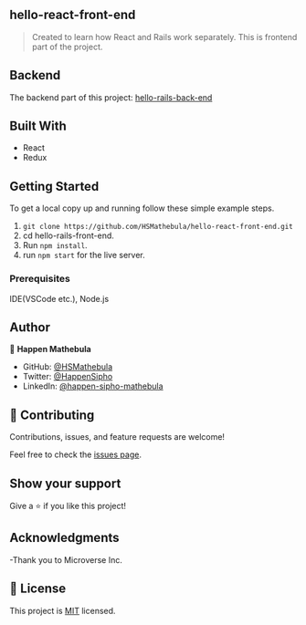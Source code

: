 ## hello-react-front-end

> Created to learn how React and Rails work separately.  This is frontend part of the project.

## Backend
The backend part of this project: [hello-rails-back-end](https://github.com/HSMathebula/hello-rails-back-end)

## Built With

- React
- Redux

## Getting Started

To get a local copy up and running follow these simple example steps.

1. `git clone https://github.com/HSMathebula/hello-react-front-end.git` <br>
2. cd hello-rails-front-end. <br>
3. Run `npm install`.
4. run `npm start` for the live server. <br>

### Prerequisites

IDE(VSCode etc.), Node.js

## Author

👤 **Happen Mathebula**
- GitHub: [@HSMathebula](https://github.com/HSMathebula )
- Twitter: [@HappenSipho](https://twitter.com/HappenSipho)
- LinkedIn: [@happen-sipho-mathebula](www.linkedin.com/in/happen-sipho-mathebula)


## 🤝 Contributing

Contributions, issues, and feature requests are welcome!

Feel free to check the [issues page](../../issues/).

## Show your support

Give a ⭐️ if you like this project!

## Acknowledgments

-Thank you to Microverse Inc.

## 📝 License

This project is [MIT](./LICENSE.md) licensed.